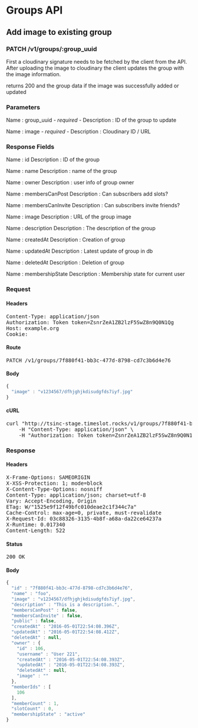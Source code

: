 # Groups API

## Add image to existing group

### PATCH /v1/groups/:group_uuid

First a cloudinary signature needs to be fetched by the client from the API. After uploading the image to cloudinary the client updates the group with the image information.

returns 200 and the group data if the image was successfully added or updated

### Parameters

Name : group_uuid *- required -*
Description : ID of the group to update

Name : image *- required -*
Description : Cloudinary ID / URL


### Response Fields

Name : id
Description : ID of the group

Name : name
Description : name of the group

Name : owner
Description : user info of group owner

Name : membersCanPost
Description : Can subscribers add slots?

Name : membersCanInvite
Description : Can subscribers invite friends?

Name : image
Description : URL of the group image

Name : description
Description : The description of the group

Name : createdAt
Description : Creation of group

Name : updatedAt
Description : Latest update of group in db

Name : deletedAt
Description : Deletion of group

Name : membershipState
Description : Membership state for current user

### Request

#### Headers

<pre>Content-Type: application/json
Authorization: Token token=ZsnrZeA1ZB2lzF5SwZ8n9Q0N1Qg
Host: example.org
Cookie: </pre>

#### Route

<pre>PATCH /v1/groups/7f880f41-bb3c-477d-8798-cd7c3b6d4e76</pre>

#### Body
```javascript
{
  "image" : "v1234567/dfhjghjkdisudgfds7iyf.jpg"
}
```


#### cURL

<pre class="request">curl &quot;http://tsinc-stage.timeslot.rocks/v1/groups/7f880f41-bb3c-477d-8798-cd7c3b6d4e76&quot; -d &#39;{&quot;image&quot;:&quot;v1234567/dfhjghjkdisudgfds7iyf.jpg&quot;}&#39; -X PATCH \
	-H &quot;Content-Type: application/json&quot; \
	-H &quot;Authorization: Token token=ZsnrZeA1ZB2lzF5SwZ8n9Q0N1Qg&quot;</pre>

### Response

#### Headers

<pre>X-Frame-Options: SAMEORIGIN
X-XSS-Protection: 1; mode=block
X-Content-Type-Options: nosniff
Content-Type: application/json; charset=utf-8
Vary: Accept-Encoding, Origin
ETag: W/&quot;1525e9f12f49bfc010deae2c1f344c7a&quot;
Cache-Control: max-age=0, private, must-revalidate
X-Request-Id: 03c88326-3135-4b8f-a68a-da22ce64237a
X-Runtime: 0.017340
Content-Length: 522</pre>

#### Status

<pre>200 OK</pre>

#### Body

```javascript
{
  "id" : "7f880f41-bb3c-477d-8798-cd7c3b6d4e76",
  "name" : "foo",
  "image" : "v1234567/dfhjghjkdisudgfds7iyf.jpg",
  "description" : "This is a description.",
  "membersCanPost" : false,
  "membersCanInvite" : false,
  "public" : false,
  "createdAt" : "2016-05-01T22:54:08.396Z",
  "updatedAt" : "2016-05-01T22:54:08.412Z",
  "deletedAt" : null,
  "owner" : {
    "id" : 106,
    "username" : "User 221",
    "createdAt" : "2016-05-01T22:54:08.393Z",
    "updatedAt" : "2016-05-01T22:54:08.393Z",
    "deletedAt" : null,
    "image" : ""
  },
  "memberIds" : [
    106
  ],
  "memberCount" : 1,
  "slotCount" : 0,
  "membershipState" : "active"
}
```
